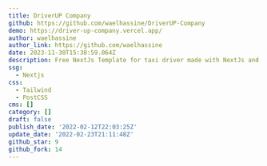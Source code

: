 ```yaml
---
title: DriverUP Company
github: https://github.com/waelhassine/DriverUP-Company
demo: https://driver-up-company.vercel.app/
author: waelhassine
author_link: https://github.com/waelhassine
date: 2023-11-30T15:38:59.064Z
description: Free NextJs Template for taxi driver made with NextJs and Tailwindcss.
ssg:
  - Nextjs
css:
  - Tailwind
  - PostCSS
cms: []
category: []
draft: false
publish_date: '2022-02-12T22:03:25Z'
update_date: '2022-02-23T21:11:48Z'
github_star: 9
github_fork: 14
---
```

